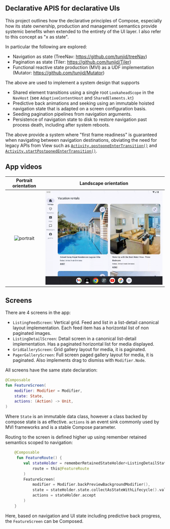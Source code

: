 ## Declarative APIS for declarative UIs

This project outlines how the declarative principles of Compose, especially how its state
ownership, production and management semantics provide systemic benefits when extended to the
entirety of the UI layer. I also refer to this concept as "x as state".

In particular the following are explored:

* Navigation as state (TreeNav: https://github.com/tunjid/treeNav)
* Pagination as state (Tiler: https://github.com/tunjid/Tiler)
* Functional reactive state production (MVI) as a UDF implementation (Mutator: https://github.com/tunjid/Mutator)

The above are used to implement a system design that supports

* Shared element transitions using a single root `LookaheadScope` in the `NavHost` (see `AdaptiveContentHost` and `SharedElements.kt`)
* Predictive back animations and seeking using an immutable hoisted navigation state that is adapted on a screen configuration basis.
* Seeding pagination pipelines from navigation arguments.
* Persistence of navigation state to disk to restore navigation past process death, including after system reboots.

The above provide a system where "first frame readiness" is guaranteed when navigating between
navigation destinations, obviating the need for legacy APIs from View such as
[`Activity.postponeEnterTransition()`](https://developer.android.com/reference/android/app/Activity.html#postponeEnterTransition()) and [`Activity.startPostponedEnterTransition()`](https://developer.android.com/reference/android/app/Activity.html#startPostponedEnterTransition()).

## App videos

|                      Portrait orientation                      |                                  Landscape orientation                                   |
|:--------------------------------------------------------------:|:----------------------------------------------------------------------------------------:|
| ![portrait](./docs/media/portrait.gif) | ![landscape](./docs/media/landscape.gif) |

## Screens

There are 4 screens in the app:

* `ListingFeedScreen`: Vertical grid. Feed and list in a list-detail canonical layout implementation. Each feed item has a horizontal list of non paginated images.
* `ListingDetailScreen`: Detail screen in a canonical list-detail implementation. Has a paginated horizontal list for media displayed.
* `GridGalleryScreen`: Grid gallery layout for media, it is paginated.
* `PagerGalleryScreen`: Full screen paged gallery layout for media, it is paginated. Also implements drag to dismiss with `Modifier.Node`.

All screens have the same state declaration:

```kotlin
@Composable
fun FeatureScreen(
    modifier: Modifier = Modifier,
    state: State,
    actions: (Action) -> Unit,
)
```

Where `State` is an immutable data class, however a class backed by compose state is as effective.
`actions` is an event sink commonly used by MVI frameworks and is a stable Compose parameter.

Routing to the screen is defined higher up using remember retained semantics scoped to navigation:

```kotlin
    @Composable
     fun FeatureRoute() {
        val stateHolder = rememberRetainedStateHolder<ListingDetailStateHolder>(
            route = this@FeatureRoute
        )
        FeatureScreen(
            modifier = Modifier.backPreviewBackgroundModifier(),
            state = stateHolder.state.collectAsStateWithLifecycle().value,
            actions = stateHolder.accept
        )
    }
```

Here, based on navigation and UI state including predictive back progress, the `FeatureScreen` can
be Composed.